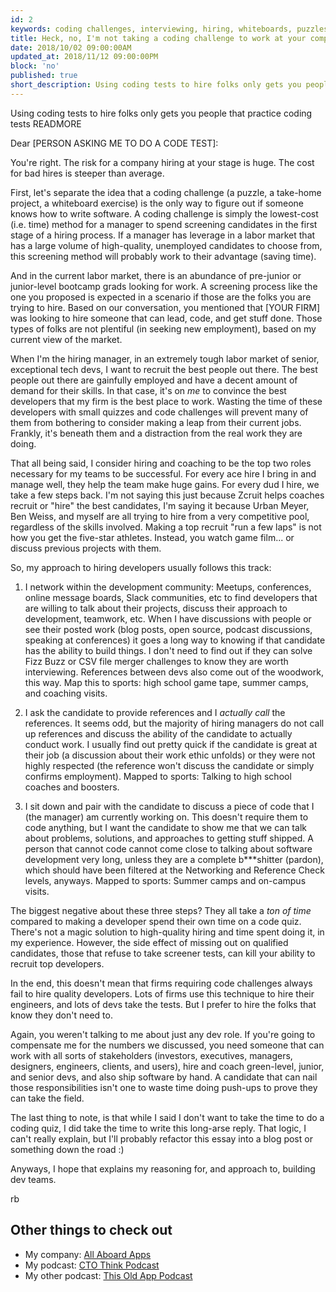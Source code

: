```yaml
---
id: 2
keywords: coding challenges, interviewing, hiring, whiteboards, puzzles, Randy Burgess
title: Heck, no, I'm not taking a coding challenge to work at your company
date: 2018/10/02 09:00:00AM
updated_at: 2018/11/12 09:00:00PM
block: 'no'
published: true
short_description: Using coding tests to hire folks only gets you people that practice coding tests
---
```

Using coding tests to hire folks only gets you people that practice coding tests
READMORE

Dear [PERSON ASKING ME TO DO A CODE TEST]:

You're right. The risk for a company hiring at your stage is huge. The cost for bad hires is steeper than average.

First, let's separate the idea that a coding challenge (a puzzle, a take-home project, a whiteboard exercise) is the only way to figure out if someone knows how to write software. A coding challenge is simply the lowest-cost (i.e. time) method for a manager to spend screening candidates in the first stage of a hiring process. If a manager has leverage in a labor market that has a large volume of high-quality, unemployed candidates to choose from, this screening method will probably work to their advantage (saving time).

And in the current labor market, there is an abundance of pre-junior or junior-level bootcamp grads looking for work. A screening process like the one you proposed is expected in a scenario if those are the folks you are trying to hire. Based on our conversation, you mentioned that [YOUR FIRM] was looking to hire someone that can lead, code, and get stuff done. Those types of folks are not plentiful (in seeking new employment), based on my current view of the market.

When I'm the hiring manager, in an extremely tough labor market of senior, exceptional tech devs, I want to recruit the best people out there. The best people out there are gainfully employed and have a decent amount of demand for their skills. In that case, it's on *me* to convince the best developers that my firm is the best place to work. Wasting the time of these developers with small quizzes and code challenges will prevent many of them from bothering to consider making a leap from their current jobs. Frankly, it's beneath them and a distraction from the real work they are doing.

That all being said, I consider hiring and coaching to be the top two roles necessary for my teams to be successful. For every ace hire I bring in and manage well, they help the team make huge gains. For every dud I hire, we take a few steps back. I'm not saying this just because Zcruit helps coaches recruit or "hire" the best candidates, I'm saying it because Urban Meyer, Ben Weiss, and myself are all trying to hire from a very competitive pool, regardless of the skills involved. Making a top recruit "run a few laps" is not how you get the five-star athletes. Instead, you watch game film... or discuss previous projects with them.

So, my approach to hiring developers usually follows this track:

1) I network within the development community: Meetups, conferences, online message boards, Slack communities, etc to find developers that are willing to talk about their projects, discuss their approach to development, teamwork, etc. When I have discussions with people or see their posted work (blog posts, open source, podcast discussions, speaking at conferences) it goes a long way to knowing if that candidate has the ability to build things. I don't need to find out if they can solve Fizz Buzz or CSV file merger challenges to know they are worth interviewing. References between devs also come out of the woodwork, this way. Map this to sports: high school game tape, summer camps, and coaching visits.

2) I ask the candidate to provide references and I *actually call* the references. It seems odd, but the majority of hiring managers do not call up references and discuss the ability of the candidate to actually conduct work. I usually find out pretty quick if the candidate is great at their job (a discussion about their work ethic unfolds) or they were not highly respected (the reference won't discuss the candidate or simply confirms employment). Mapped to sports: Talking to high school coaches and boosters.

3) I sit down and pair with the candidate to discuss a piece of code that I (the manager) am currently working on. This doesn't require them to code anything, but I want the candidate to show me that we can talk about problems, solutions, and approaches to getting stuff shipped. A person that cannot code cannot come close to talking about software development very long, unless they are a complete b***shitter (pardon), which should have been filtered at the Networking and Reference Check levels, anyways. Mapped to sports: Summer camps and on-campus visits.

The biggest negative about these three steps? They all take a *ton of time* compared to making a developer spend their own time on a code quiz. There's not a magic solution to high-quality hiring and time spent doing it, in my experience. However, the side effect of missing out on qualified candidates, those that refuse to take screener tests, can kill your ability to recruit top developers.

In the end, this doesn't mean that firms requiring code challenges always fail to hire quality developers. Lots of firms use this technique to hire their engineers, and lots of devs take the tests. But I prefer to hire the folks that know they don't need to.

Again, you weren't talking to me about just any dev role. If you're going to compensate me for the numbers we discussed, you need someone that can work with all sorts of stakeholders (investors, executives, managers, designers, engineers, clients, and users), hire and coach green-level, junior, and senior devs, and also ship software by hand. A candidate that can nail those responsibilities isn't one to waste time doing push-ups to prove they can take the field.

The last thing to note, is that while I said I don't want to take the time to do a coding quiz, I did take the time to write this long-arse reply. That logic, I can't really explain, but I'll probably refactor this essay into a blog post or something down the road :)

Anyways, I hope that explains my reasoning for, and approach to, building dev teams.

rb

## Other things to check out

* My company: [All Aboard Apps](https://www.allaboardapps.com)
* My podcast: [CTO Think Podcast](https://www.ctothink.com)
* My other podcast: [This Old App Podcast](https://thisoldapp.online)
